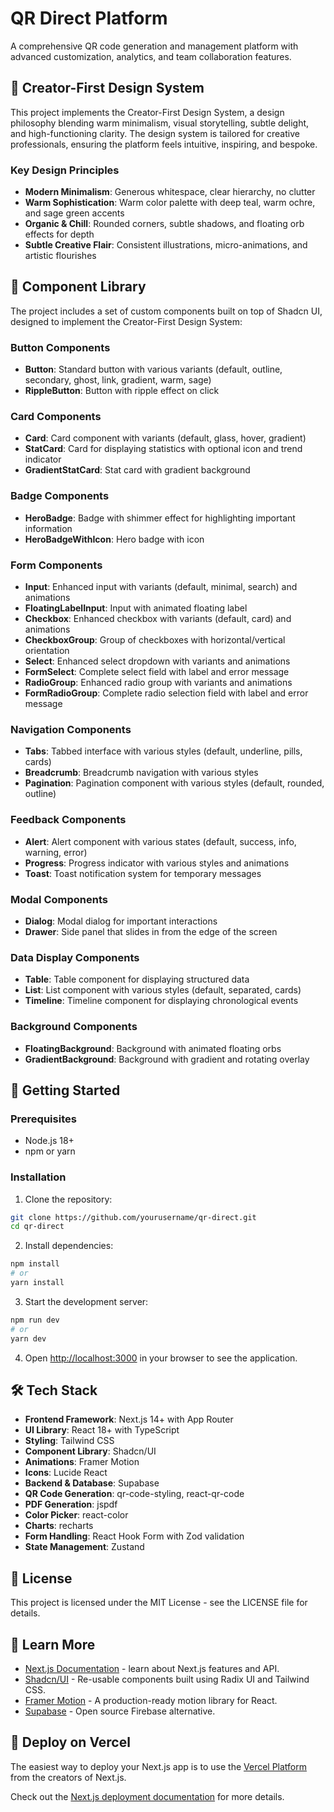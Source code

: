 # QR Direct Platform

A comprehensive QR code generation and management platform with advanced customization, analytics, and team collaboration features.

## 🎨 Creator-First Design System

This project implements the Creator-First Design System, a design philosophy blending warm minimalism, visual storytelling, subtle delight, and high-functioning clarity. The design system is tailored for creative professionals, ensuring the platform feels intuitive, inspiring, and bespoke.

### Key Design Principles

- **Modern Minimalism**: Generous whitespace, clear hierarchy, no clutter
- **Warm Sophistication**: Warm color palette with deep teal, warm ochre, and sage green accents
- **Organic & Chill**: Rounded corners, subtle shadows, and floating orb effects for depth
- **Subtle Creative Flair**: Consistent illustrations, micro-animations, and artistic flourishes

## 🧱 Component Library

The project includes a set of custom components built on top of Shadcn UI, designed to implement the Creator-First Design System:

### Button Components

- **Button**: Standard button with various variants (default, outline, secondary, ghost, link, gradient, warm, sage)
- **RippleButton**: Button with ripple effect on click

### Card Components

- **Card**: Card component with variants (default, glass, hover, gradient)
- **StatCard**: Card for displaying statistics with optional icon and trend indicator
- **GradientStatCard**: Stat card with gradient background

### Badge Components

- **HeroBadge**: Badge with shimmer effect for highlighting important information
- **HeroBadgeWithIcon**: Hero badge with icon

### Form Components

- **Input**: Enhanced input with variants (default, minimal, search) and animations
- **FloatingLabelInput**: Input with animated floating label
- **Checkbox**: Enhanced checkbox with variants (default, card) and animations
- **CheckboxGroup**: Group of checkboxes with horizontal/vertical orientation
- **Select**: Enhanced select dropdown with variants and animations
- **FormSelect**: Complete select field with label and error message
- **RadioGroup**: Enhanced radio group with variants and animations
- **FormRadioGroup**: Complete radio selection field with label and error message

### Navigation Components

- **Tabs**: Tabbed interface with various styles (default, underline, pills, cards)
- **Breadcrumb**: Breadcrumb navigation with various styles
- **Pagination**: Pagination component with various styles (default, rounded, outline)

### Feedback Components

- **Alert**: Alert component with various states (default, success, info, warning, error)
- **Progress**: Progress indicator with various styles and animations
- **Toast**: Toast notification system for temporary messages

### Modal Components

- **Dialog**: Modal dialog for important interactions
- **Drawer**: Side panel that slides in from the edge of the screen

### Data Display Components

- **Table**: Table component for displaying structured data
- **List**: List component with various styles (default, separated, cards)
- **Timeline**: Timeline component for displaying chronological events

### Background Components

- **FloatingBackground**: Background with animated floating orbs
- **GradientBackground**: Background with gradient and rotating overlay

## 🚀 Getting Started

### Prerequisites

- Node.js 18+
- npm or yarn

### Installation

1. Clone the repository:
```bash
git clone https://github.com/yourusername/qr-direct.git
cd qr-direct
```

2. Install dependencies:
```bash
npm install
# or
yarn install
```

3. Start the development server:
```bash
npm run dev
# or
yarn dev
```

4. Open [http://localhost:3000](http://localhost:3000) in your browser to see the application.

## 🛠️ Tech Stack

- **Frontend Framework**: Next.js 14+ with App Router
- **UI Library**: React 18+ with TypeScript
- **Styling**: Tailwind CSS
- **Component Library**: Shadcn/UI
- **Animations**: Framer Motion
- **Icons**: Lucide React
- **Backend & Database**: Supabase
- **QR Code Generation**: qr-code-styling, react-qr-code
- **PDF Generation**: jspdf
- **Color Picker**: react-color
- **Charts**: recharts
- **Form Handling**: React Hook Form with Zod validation
- **State Management**: Zustand

## 📝 License

This project is licensed under the MIT License - see the LICENSE file for details.

## 🔗 Learn More

- [Next.js Documentation](https://nextjs.org/docs) - learn about Next.js features and API.
- [Shadcn/UI](https://ui.shadcn.com/) - Re-usable components built using Radix UI and Tailwind CSS.
- [Framer Motion](https://www.framer.com/motion/) - A production-ready motion library for React.
- [Supabase](https://supabase.com/docs) - Open source Firebase alternative.

## 🚀 Deploy on Vercel

The easiest way to deploy your Next.js app is to use the [Vercel Platform](https://vercel.com/new) from the creators of Next.js.

Check out the [Next.js deployment documentation](https://nextjs.org/docs/app/building-your-application/deploying) for more details.
